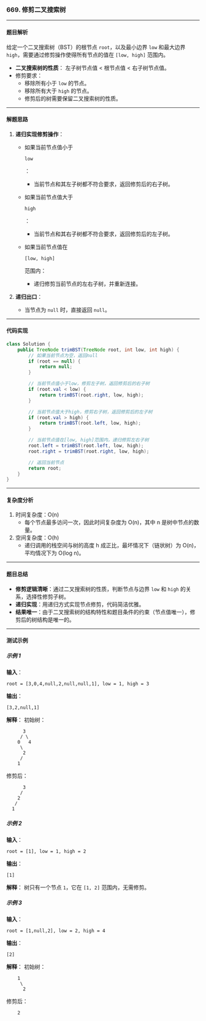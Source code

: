 ### **669. 修剪二叉搜索树**

------

#### **题目解析**

给定一个二叉搜索树（BST）的根节点 `root`，以及最小边界 `low` 和最大边界 `high`，需要通过修剪操作使得所有节点的值在 `[low, high]` 范围内。

- **二叉搜索树的性质**：
   左子树节点值 < 根节点值 < 右子树节点值。
- 修剪要求：
  - 移除所有小于 `low` 的节点。
  - 移除所有大于 `high` 的节点。
  - 修剪后的树需要保留二叉搜索树的性质。

------

#### **解题思路**

1. **递归实现修剪操作**：

   - 如果当前节点值小于 

     ```
     low
     ```

     ：

     - 当前节点和其左子树都不符合要求，返回修剪后的右子树。

   - 如果当前节点值大于 

     ```
     high
     ```

     ：

     - 当前节点和其右子树都不符合要求，返回修剪后的左子树。

   - 如果当前节点值在 

     ```
     [low, high]
     ```

      范围内：

     - 递归修剪当前节点的左右子树，并重新连接。

2. **递归出口**：

   - 当节点为 `null` 时，直接返回 `null`。

------

#### **代码实现**

```java
class Solution {
    public TreeNode trimBST(TreeNode root, int low, int high) {
        // 如果当前节点为空，返回null
        if (root == null) {
            return null;
        }

        // 当前节点值小于low，修剪左子树，返回修剪后的右子树
        if (root.val < low) {
            return trimBST(root.right, low, high);
        }

        // 当前节点值大于high，修剪右子树，返回修剪后的左子树
        if (root.val > high) {
            return trimBST(root.left, low, high);
        }

        // 当前节点值在[low, high]范围内，递归修剪左右子树
        root.left = trimBST(root.left, low, high);
        root.right = trimBST(root.right, low, high);

        // 返回当前节点
        return root;
    }
}
```

------

#### **复杂度分析**

1. 时间复杂度：O(n)
   - 每个节点最多访问一次，因此时间复杂度为 O(n)，其中 n 是树中节点的数量。
2. 空间复杂度：O(h)
   - 递归调用的栈空间与树的高度 h 成正比，最坏情况下（链状树）为 O(n)，平均情况下为 O(log n)。

------

#### **题目总结**

- **修剪逻辑清晰**：通过二叉搜索树的性质，判断节点与边界 `low` 和 `high` 的关系，选择性修剪子树。
- **递归实现**：用递归方式实现节点修剪，代码简洁优雅。
- **结果唯一**：由于二叉搜索树的结构特性和题目条件的约束（节点值唯一），修剪后的树结构是唯一的。

------

#### **测试示例**

##### **示例 1**

**输入**：

```
root = [3,0,4,null,2,null,null,1], low = 1, high = 3
```

**输出**：

```
[3,2,null,1]
```

**解释**： 初始树：

```
      3
     / \
    0   4
     \
      2
     /
    1
```

修剪后：

```
      3
     /
    2
   /
  1
```

##### **示例 2**

**输入**：

```
root = [1], low = 1, high = 2
```

**输出**：

```
[1]
```

**解释**： 树只有一个节点 `1`，它在 `[1, 2]` 范围内，无需修剪。

##### **示例 3**

**输入**：

```
root = [1,null,2], low = 2, high = 4
```

**输出**：

```
[2]
```

**解释**： 初始树：

```
    1
     \
      2
```

修剪后：

```
    2
```